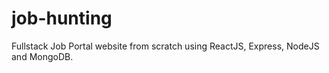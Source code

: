 # job-hunting
 Fullstack Job Portal website from scratch using ReactJS, Express, NodeJS and MongoDB.
